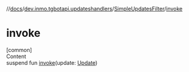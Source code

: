 //[docs](../../../index.md)/[dev.inmo.tgbotapi.updateshandlers](../index.md)/[SimpleUpdatesFilter](index.md)/[invoke](invoke.md)



# invoke  
[common]  
Content  
suspend fun [invoke](invoke.md)(update: [Update](../../dev.inmo.tgbotapi.types.update.abstracts/-update/index.md))  



